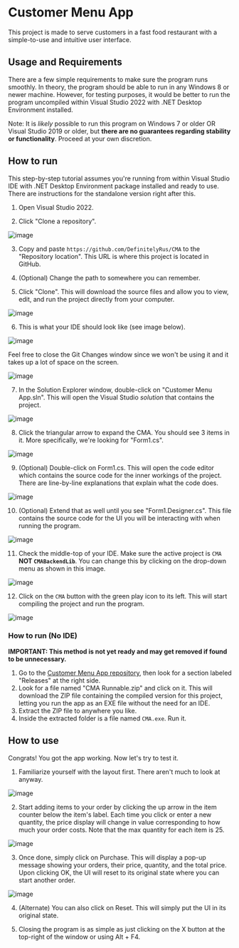 # Customer Menu App
This project is made to serve customers in a fast food restaurant with a simple-to-use and intuitive user interface.

## Usage and Requirements
There are a few simple requirements to make sure the program runs smoothly. In theory, the program should be able to run in any Windows 8 or newer machine. However, for testing purposes, it would be better to run the program uncompiled within Visual Studio 2022 with .NET Desktop Environment installed.

Note: It is *likely* possible to run this program on Windows 7 or older OR Visual Studio 2019 or older, but **there are no guarantees regarding stability or functionality**. Proceed at your own discretion.

## How to run
This step-by-step tutorial assumes you're running from within Visual Studio IDE with .NET Desktop Environment package installed and ready to use. There are instructions for the standalone version right after this.

1. Open Visual Studio 2022.

2. Click "Clone a repository".

![image](https://user-images.githubusercontent.com/72731965/159424336-e8a4bb45-94c5-4f00-bcdd-5b3718456073.png)

3. Copy and paste `https://github.com/DefinitelyRus/CMA` to the "Repository location". This URL is where this project is located in GitHub.

4. (Optional) Change the path to somewhere you can remember.

5. Click "Clone". This will download the source files and allow you to view, edit, and run the project directly from your computer.

![image](https://user-images.githubusercontent.com/72731965/159426348-1ec8c49d-67ff-4fb7-ab69-e48425d8078e.png)

6. This is what your IDE should look like (see image below).

![image](https://user-images.githubusercontent.com/72731965/159426499-cf0fdcfa-8d1a-4151-9b15-3d9751889a97.png)

Feel free to close the Git Changes window since we won't be using it and it takes up a lot of space on the screen.

![image](https://user-images.githubusercontent.com/72731965/159426712-24d3ace5-ad2a-402f-b2c5-b3e2b30bd4b6.png)

7. In the Solution Explorer window, double-click on "Customer Menu App.sln". This will open the Visual Studio *solution* that contains the project.

![image](https://user-images.githubusercontent.com/72731965/159427068-76d8f618-a548-432b-89ef-474ce1fccd53.png)

8. Click the triangular arrow to expand the CMA. You should see 3 items in it. More specifically, we're looking for "Form1.cs".

![image](https://user-images.githubusercontent.com/72731965/159428360-597ad284-b6e9-4ea0-85c5-88ec6f70691a.png)

9. (Optional) Double-click on Form1.cs. This will open the code editor which contains the source code for the inner workings of the project. There are line-by-line explanations that explain what the code does.

![image](https://user-images.githubusercontent.com/72731965/159434106-30ae1c00-337f-43e6-83c2-be390497f060.png)

10. (Optional) Extend that as well until you see "Form1.Designer.cs". This file contains the source code for the UI you will be interacting with when running the program.

![image](https://user-images.githubusercontent.com/72731965/159427646-164bfa7e-94f8-4d7c-a127-63001a222db0.png)

11. Check the middle-top of your IDE. Make sure the active project is `CMA` **NOT `CMABackendLib`**. You can change this by clicking on the drop-down menu as shown in this image.

![image](https://user-images.githubusercontent.com/72731965/159429906-b7e5c282-a4dd-4e3b-a6b8-1cdd36d62fe4.png)

12. Click on the `CMA` button with the green play icon to its left. This will start compiling the project and run the program.

![image](https://user-images.githubusercontent.com/72731965/159430311-1167e3a3-493a-4d17-8469-e01f925ee9a4.png)

### How to run (No IDE)
**IMPORTANT: This method is not yet ready and may get removed if found to be unnecessary.**
<!-- TODO: Create a release and add an image. -->
1. Go to the [Customer Menu App repository](https://github.com/DefinitelyRus/CMA), then look for a section labeled "Releases" at the right side.
2. Look for a file named "CMA Runnable.zip" and click on it. This will download the ZIP file containing the compiled version for this project, letting you run the app as an EXE file without the need for an IDE.
3. Extract the ZIP file to anywhere you like.
4. Inside the extracted folder is a file named `CMA.exe`. Run it.

## How to use
Congrats! You got the app working. Now let's try to test it.

1. Familiarize yourself with the layout first. There aren't much to look at anyway.

![image](https://user-images.githubusercontent.com/72731965/159433987-6ef06f01-dea2-4188-97ed-e2489d67caf9.png)

2. Start adding items to your order by clicking the up arrow in the item counter below the item's label. Each time you click or enter a new quantity, the price display will change in value corresponding to how much your order costs. Note that the max quantity for each item is 25.

![image](https://user-images.githubusercontent.com/72731965/159434251-f138df1b-71f6-4f4d-9b27-3bccb2fc0621.png)

3. Once done, simply click on Purchase. This will display a pop-up message showing your orders, their price, quantity, and the total price. Upon clicking OK, the UI will reset to its original state where you can start another order.

![image](https://user-images.githubusercontent.com/72731965/159434659-d0577718-c87e-48f2-97cc-b52b666f38ca.png)

4. (Alternate) You can also click on Reset. This will simply put the UI in its original state.

5. Closing the program is as simple as just clicking on the X button at the top-right of the window or using Alt + F4.

